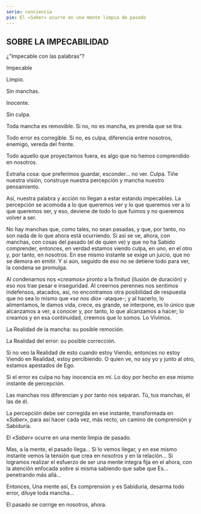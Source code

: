 ```yaml
---
serie: conciencia
pie: El «Saber» ocurre en una mente limpia de pasado
---
```


## SOBRE LA IMPECABILIDAD

¿"Impecable con las palabras"?

Impecable

Limpio.

Sin manchas.

Inocente.

Sin culpa.

Toda mancha es removible. Si no, no es mancha,
es prenda que se tira.

Todo error es corregible. Si no, es culpa, diferencia entre nosotros, enemigo, vereda del frente.

Todo aquello que proyectamos fuera, es algo que no hemos comprendido en nosotros.

Extraña cosa: que preferimos guardar, esconder… no ver. Culpa. Tiñe nuestra visión, construye nuestra percepción y mancha nuestro pensamiento.

Así, nuestra palabra y acción no llegan a estar estando impecables. La percepción se acomoda a lo que queremos ver y lo que queremos ver a lo que queremos ser, y eso, deviene de todo lo que fuimos y no queremos volver a ser.

No hay manchas que, como tales, no sean pasadas, y que, por tanto, no son nada de lo que ahora está ocurriendo.
Si así se ve, ahora, con manchas, con cosas del pasado (el de quien ve) y que no ha Sabido comprender, entonces, en verdad estamos viendo culpa, en uno, en el otro y, por tanto, en nosotros. En ese mismo instante se exige un juicio, que no se demora en emitir. Y si aún, seguido de eso no se detiene todo para ver, la condena se promulga.

Al condenarnos nos _«creamos»_ pronto a la finitud (ilusión de duración) y eso nos trae pesar e inseguridad.
Al creernos perennes nos sentimos indefensos, atacados, así, no encontramos otra posibilidad de respuesta que no sea lo mismo que _«se nos dio»_ -ataque-; y al hacerlo, lo alimentamos, le damos vida, crece, es grande, se interpone, es lo único que alcanzamos a ver, a conocer y, por tanto, lo que alcanzamos a hacer; lo creamos y en esa continuidad, creemos que lo somos. Lo Vivimos.

La Realidad de la mancha: su posible remoción.

La Realidad del error: su posible corrección.

Si no veo la Realidad de esto cuando estoy Viendo, entonces no estoy Viendo en Realidad, estoy percibiendo. O quien ve, no soy yo y junto al otro, estamos apestados de Ego.

Si el error es culpa no hay inocencia en mí. Lo doy por hecho en ese mismo instante de percepción.

Las manchas nos diferencian y por tanto nos separan. Tú, tus manchas, él las de él.

La percepción debe ser corregida en ese instante, transformada en «_Saber_», para así hacer cada vez, más recto, un camino de comprensión y Sabiduría.

El _«Saber»_ ocurre en una mente limpia de pasado.

Mas, a la mente, el pasado llega…
Si lo vemos llegar, y en ese mismo instante vemos la tensión que crea en nosotros y en la relación…
Si logramos realizar el esfuerzo de ser una mente íntegra fija en el ahora, con la atención enfocada sobre si misma sabiendo que sabe que Es… penetrando más allá…

Entonces, Una mente así, Es comprensión y es Sabiduría, desarma todo error, diluye toda mancha…

El pasado se corrige en nosotros, ahora.
